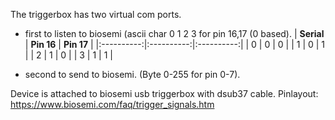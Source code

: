 The triggerbox has two virtual com ports.

- first to listen to biosemi (ascii char 0 1 2 3 for pin 16,17 (0 based).
  | **Serial** | **Pin 16** | **Pin 17** |
  |:----------:|:----------:|:----------:|
  | 0          | 0          | 0          |
  | 1          | 0          | 1          |
  | 2          | 1          | 0          |
  | 3          | 1          | 1          |

- second to send to biosemi. (Byte 0-255 for pin 0-7).

Device is attached to biosemi usb triggerbox with dsub37 cable. Pinlayout: https://www.biosemi.com/faq/trigger_signals.htm
